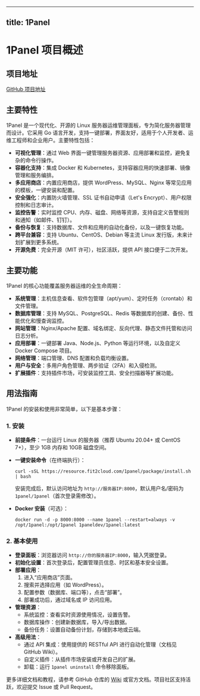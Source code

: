 
---
title: 1Panel
---

# 1Panel 项目概述

## 项目地址
[GitHub 项目地址](https://github.com/1Panel-dev/1Panel)

## 主要特性
1Panel 是一个现代化、开源的 Linux 服务器运维管理面板，专为简化服务器管理而设计。它采用 Go 语言开发，支持一键部署，界面友好，适用于个人开发者、运维工程师和企业用户。主要特性包括：
- **可视化管理**：通过 Web 界面一键管理服务器资源、应用部署和监控，避免复杂的命令行操作。
- **容器化支持**：集成 Docker 和 Kubernetes，支持容器应用的快速部署、镜像管理和服务编排。
- **多应用商店**：内置应用商店，提供 WordPress、MySQL、Nginx 等常见应用的模板，一键安装和配置。
- **安全强化**：内置防火墙管理、SSL 证书自动申请（Let's Encrypt）、用户权限控制和日志审计。
- **监控告警**：实时监控 CPU、内存、磁盘、网络等资源，支持自定义告警规则和通知（如邮件、钉钉）。
- **备份与恢复**：支持数据库、文件和应用的自动化备份，以及一键恢复功能。
- **跨平台兼容**：支持 Ubuntu、CentOS、Debian 等主流 Linux 发行版，未来计划扩展到更多系统。
- **开源免费**：完全开源（MIT 许可），社区活跃，提供 API 接口便于二次开发。

## 主要功能
1Panel 的核心功能覆盖服务器运维的全生命周期：
- **系统管理**：主机信息查看、软件包管理（apt/yum）、定时任务（crontab）和文件管理。
- **数据库管理**：支持 MySQL、PostgreSQL、Redis 等数据库的创建、备份、性能优化和慢查询监控。
- **网站管理**：Nginx/Apache 配置、域名绑定、反向代理、静态文件托管和访问日志分析。
- **应用部署**：一键部署 Java、Node.js、Python 等运行环境，以及自定义 Docker Compose 项目。
- **网络管理**：端口管理、DNS 配置和负载均衡设置。
- **用户与安全**：多用户角色管理、两步验证（2FA）和入侵检测。
- **扩展插件**：支持插件市场，可安装监控工具、安全扫描器等扩展功能。

## 用法指南
1Panel 的安装和使用非常简单，以下是基本步骤：

### 1. 安装
- **前提条件**：一台运行 Linux 的服务器（推荐 Ubuntu 20.04+ 或 CentOS 7+），至少 1GB 内存和 10GB 磁盘空间。
- **一键安装命令**（在终端执行）：
  ```
  curl -sSL https://resource.fit2cloud.com/1panel/package/install.sh | bash
  ```
  安装完成后，默认访问地址为 `http://服务器IP:8000`，默认用户名/密码为 `1panel/1panel`（首次登录需修改）。

- **Docker 安装**（可选）：
  ```
  docker run -d -p 8000:8000 --name 1panel --restart=always -v /opt/1panel:/opt/1panel 1paneldev/1panel:latest
  ```

### 2. 基本使用
- **登录面板**：浏览器访问 `http://你的服务器IP:8000`，输入凭据登录。
- **初始化设置**：首次登录后，配置管理员信息、时区和基本安全设置。
- **部署应用**：
  1. 进入“应用商店”页面。
  2. 搜索并选择应用（如 WordPress）。
  3. 配置参数（数据库、端口等），点击“部署”。
  4. 部署成功后，通过域名或 IP 访问应用。
- **管理资源**：
  - 系统监控：查看实时资源使用情况，设置告警。
  - 数据库操作：创建新数据库，导入/导出数据。
  - 备份任务：设置自动备份计划，存储到本地或云端。
- **高级用法**：
  - 通过 API 集成：使用提供的 RESTful API 进行自动化管理（文档见 GitHub Wiki）。
  - 自定义插件：从插件市场安装或开发自己的扩展。
  - 卸载：运行 `1panel uninstall` 命令移除面板。

更多详细文档和教程，请参考 GitHub 仓库的 [Wiki](https://github.com/1Panel-dev/1Panel/wiki) 或官方文档。项目社区支持活跃，欢迎提交 Issue 或 Pull Request。